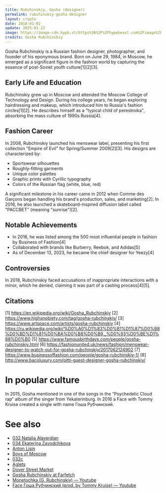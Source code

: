 ```yaml
---
title: Rubchinskiy, Gosha (designer)
permalink: rubchinskiy-gosha-designer
layout: crypto
date: 2018-01-02
update: 2025-01-22
image: https://image-cdn.hypb.st/https%3A%2F%2Fhypebeast.com%2Fimage%2F2016%2F03%2Fhow-gosha-rubchinskiy-was-born-from-comme-des-garcons-012.jpg?w=960&cbr=1&q=90&fit=max
credits: Gosha Rubchinskiy
---
```


Gosha Rubchinskiy is a Russian fashion designer, photographer, and founder of his eponymous brand. Born on June 29, 1984, in Moscow, he emerged as a significant figure in the fashion world by capturing the essence of post-Soviet youth culture[1][2][3].

## Early Life and Education

Rubchinskiy grew up in Moscow and attended the Moscow College of Technology and Design. During his college years, he began exploring hairdressing and makeup, which introduced him to Russia's fashion circles[1][2]. He describes himself as a "typical child of perestroika", absorbing the mass culture of 1990s Russia[4].

## Fashion Career

In 2008, Rubchinskiy launched his menswear label, presenting his first collection "Empire of Evil" for Spring/Summer 2009[2][3]. His designs are characterized by:
- Sportswear silhouettes
- Roughly-fitting garments
- Unique color palettes
- Graphic prints with Cyrillic typography
- Colors of the Russian flag (white, blue, red)

A significant milestone in his career came in 2012 when Comme des Garçons began handling his brand's production, sales, and marketing[2]. In 2016, he also launched a skateboard-inspired diffusion label called "PACCBET" (meaning "sunrise")[2].

## Notable Achievements

- In 2016, he was listed among the 500 most influential people in fashion by Business of Fashion[4]
- Collaborated with brands like Burberry, Reebok, and Adidas[5]
- As of December 13, 2023, he became the chief designer for Yeezy[4]

## Controversies

In 2018, Rubchinskiy faced accusations of inappropriate interactions with a minor, which he denied, claiming it was part of a casting process[4][5].

## Citations

[1] https://en.wikipedia.org/wiki/Gosha_Rubchinskiy
[2] https://www.highsnobiety.com/tag/gosha-rubchinskiy/
[3] https://www.artspace.com/artists/gosha-rubchinskiy
[4] https://ru.wikipedia.org/wiki/%D0%A0%D1%83%D0%B1%D1%87%D0%B8%D0%BD%D1%81%D0%BA%D0%B8%D0%B9,_%D0%93%D0%BE%D1%88%D0%B0
[5] https://www.famousbirthdays.com/people/gosha-rubchinskiy.html
[6] https://fashionunited.uk/news/fashion/menswear-designer-to-watch-out-for-gosha-rubchinskiy/2017062124902
[7] https://www.businessoffashion.com/people/gosha-rubchinskiy-1/
[8] http://www.bacoluxury.com/pitti-guest-designer-gosha-rubchinskiy/

# In popular culture

In 2015, Gosha mentioned in one of the songs in the “Psychedelic Cloud rap” album of the singer from Yekaterinburg. In 2016 a Face with Tommy Kruise created a single with name Гоша Рубчинский.

# See also

+ [032 Natalia Alaverdian](032-natalia-alaverdian)
+ [034 Ekaterina Zavodchikova](034-ekaterina-zavodchikova)
+ [Anton Lisin](anton-lisin)
+ [Boys of Moscow](boys-of-moscow)
+ [032с](032c)
+ [Aglets](aglets)
+ [Dover Street Market](dover-street-market)
+ [Gosha Rubchinskiy at Farfetch](gosha-rubchinskiy-farfetch)
+ [Monetochka (G. Rubchinskiy) — Youtube](monetochka-gosha-rubchinskiy-youtube)
+ [Face Гоша Рубчинский (prod. by Tommy Kruise) — Youtube](face-gosha-rubchinskiy-tommy-kruise-youtube)
